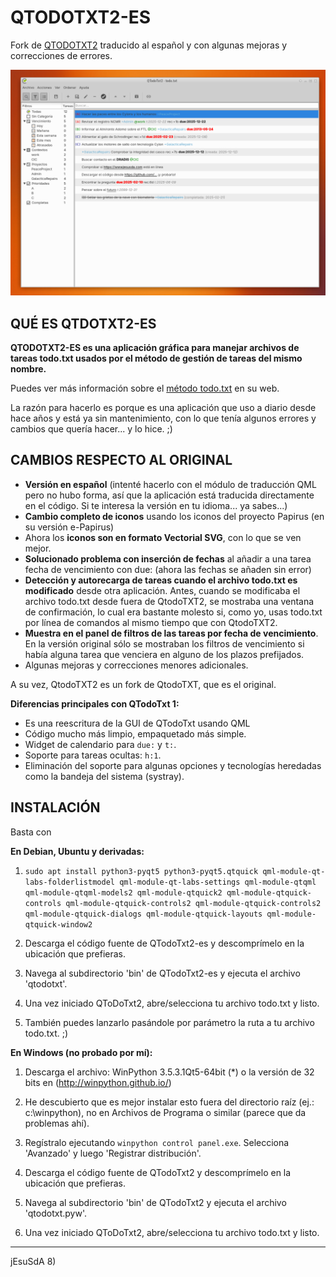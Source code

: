 


# QTODOTXT2-ES

Fork de [QTODOTXT2](https://github.com/QTodoTxt/QTodoTxt2/) traducido al español y con algunas mejoras y correcciones de errores.


![QTODOTXT2-es](shot-qtodotxt2-es.png)

## QUÉ ES QTDOTXT2-ES

**QTODOTXT2-ES es una aplicación gráfica para manejar archivos de tareas todo.txt usados por el método de gestión de tareas del mismo nombre.**

Puedes ver más información sobre el [método todo.txt](http://todotxt.org/) en su web.

La razón para hacerlo es porque es una aplicación que uso a diario desde hace años y está ya sin mantenimiento, con lo que tenía algunos errores y cambios que quería hacer... y lo hice. ;)



## CAMBIOS RESPECTO AL ORIGINAL

- **Versión en español** (intenté hacerlo con el módulo de traducción QML pero no hubo forma, así que la aplicación está traducida directamente en el código. Si te interesa la versión en tu idioma... ya sabes...)
- **Cambio completo de iconos** usando los iconos del proyecto Papirus (en su versión e-Papirus)
- Ahora los **iconos son en formato Vectorial SVG**, con lo que se ven mejor.
- **Solucionado problema con inserción de fechas** al añadir a una tarea fecha de vencimiento con due: (ahora las fechas se añaden sin error)
- **Detección y autorecarga de tareas cuando el archivo todo.txt es modificado** desde otra aplicación. Antes, cuando se modificaba el archivo todo.txt desde fuera de QtodoTXT2, se mostraba una ventana de confirmación, lo cual era bastante molesto si, como yo, usas todo.txt por línea de comandos al mismo tiempo que con QtodoTXT2.
- **Muestra en el panel de filtros de las tareas por fecha de vencimiento**. En la versión original sólo se mostraban los filtros de vencimiento si había alguna tarea que venciera en alguno de los plazos prefijados.
- Algunas mejoras y correcciones menores adicionales.


A su vez, QtodoTXT2 es un fork de QtodoTXT, que es el original.

**Diferencias principales con QTodoTxt 1:**
*   Es una reescritura de la GUI de QTodoTxt usando QML
*   Código mucho más limpio, empaquetado más simple.
*   Widget de calendario para `due:` y `t:`.
*   Soporte para tareas ocultas: `h:1`.
*   Eliminación del soporte para algunas opciones y tecnologías heredadas como la bandeja del sistema (systray).


## INSTALACIÓN

Basta con 

**En Debian, Ubuntu y derivadas:**

1.  `sudo apt install python3-pyqt5 python3-pyqt5.qtquick qml-module-qt-labs-folderlistmodel qml-module-qt-labs-settings qml-module-qtqml qml-module-qtqml-models2 qml-module-qtquick2 qml-module-qtquick-controls qml-module-qtquick-controls2 qml-module-qtquick-controls2 qml-module-qtquick-dialogs qml-module-qtquick-layouts qml-module-qtquick-window2`

2.  Descarga el código fuente de QTodoTxt2-es y descomprímelo en la ubicación que prefieras.

3.  Navega al subdirectorio 'bin' de QTodoTxt2-es y ejecuta el archivo 'qtodotxt'.

4.  Una vez iniciado QToDoTxt2, abre/selecciona tu archivo todo.txt y listo.

5. También puedes lanzarlo pasándole por parámetro la ruta a tu archivo todo.txt. ;)

**En Windows (no probado por mí):**

1.  Descarga el archivo: WinPython 3.5.3.1Qt5-64bit (*) o la versión de 32 bits en (http://winpython.github.io/)

2.  He descubierto que es mejor instalar esto fuera del directorio raíz (ej.: c:\winpython), no en Archivos de Programa o similar (parece que da problemas ahí).

3.  Regístralo ejecutando `winpython control panel.exe`. Selecciona 'Avanzado' y luego 'Registrar distribución'.

4.  Descarga el código fuente de QTodoTxt2 y descomprímelo en la ubicación que prefieras.

5.  Navega al subdirectorio 'bin' de QTodoTxt2 y ejecuta el archivo 'qtodotxt.pyw'.

6.  Una vez iniciado QToDoTxt2, abre/selecciona tu archivo todo.txt y listo.

---

jEsuSdA 8)
